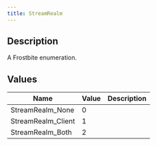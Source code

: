 ```yaml
---
title: StreamRealm
---
```

## Description

A Frostbite enumeration.

## Values

| Name                | Value | Description |
| ------------------- | ----- | ----------- |
| StreamRealm\_None   | 0     |             |
| StreamRealm\_Client | 1     |             |
| StreamRealm\_Both   | 2     |             |
